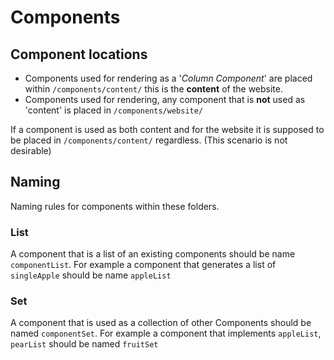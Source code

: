# Components

## Component locations

- Components used for rendering as a '*Column Component*' are placed within `/components/content/` this is the **content** of the website.
- Components used for rendering, any component that is **not** used as 'content' is placed in `/components/website/`

If a component is used as both content and for the website it is supposed to be placed in `/components/content/` regardless. (This scenario is not desirable)

## Naming
Naming rules for components within these folders.

### List
A component that is a list of an existing components should be name `componentList`. 
For example a component that generates a list of `singleApple` should be name `appleList`

### Set
A component that is used as a collection of other Components should be named `componentSet`.
For example a component that implements `appleList`, `pearList` should be named `fruitSet`